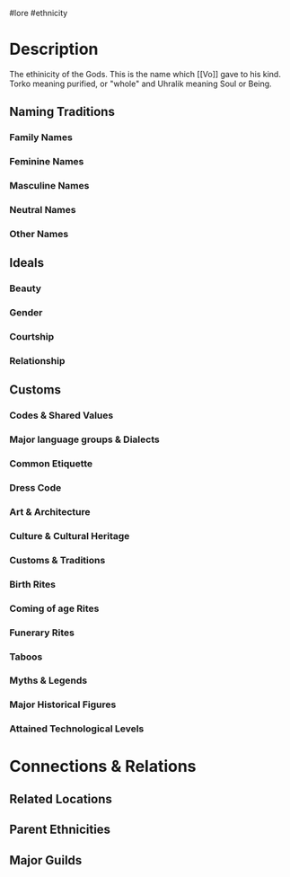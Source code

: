 #lore #ethnicity
# Description
The ethinicity of the Gods. This is the name which [[Vo]] gave to his kind. Torko meaning purified, or "whole" and Uhralik meaning Soul or Being.
## Naming Traditions
### Family Names

### Feminine Names

### Masculine Names

### Neutral Names

### Other Names

## Ideals
### Beauty

### Gender

### Courtship

### Relationship


## Customs
### Codes & Shared Values

### Major language groups & Dialects

### Common Etiquette

### Dress Code

### Art & Architecture

### Culture & Cultural Heritage

### Customs & Traditions

### Birth Rites

### Coming of age Rites

### Funerary Rites

### Taboos

### Myths & Legends

### Major Historical Figures

### Attained Technological Levels

# Connections & Relations
## Related Locations

## Parent Ethnicities

## Major Guilds